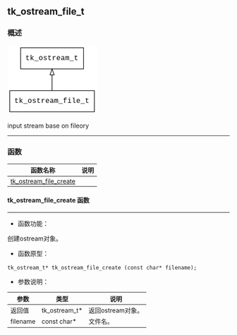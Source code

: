 ## tk\_ostream\_file\_t
### 概述
![image](images/tk_ostream_file_t_0.png)


 input stream base on fileory



----------------------------------
### 函数
<p id="tk_ostream_file_t_methods">

| 函数名称 | 说明 | 
| -------- | ------------ | 
| <a href="#tk_ostream_file_t_tk_ostream_file_create">tk\_ostream\_file\_create</a> |  |
#### tk\_ostream\_file\_create 函数
-----------------------

* 函数功能：

> <p id="tk_ostream_file_t_tk_ostream_file_create">
 创建ostream对象。






* 函数原型：

```
tk_ostream_t* tk_ostream_file_create (const char* filename);
```

* 参数说明：

| 参数 | 类型 | 说明 |
| -------- | ----- | --------- |
| 返回值 | tk\_ostream\_t* | 返回ostream对象。 |
| filename | const char* | 文件名。 |
